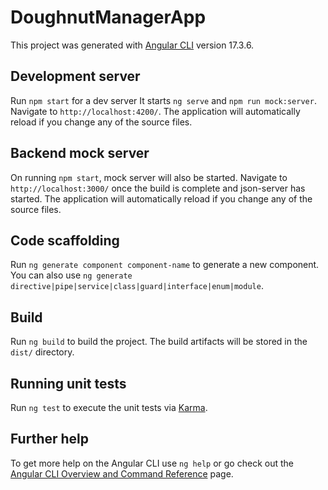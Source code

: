 # DoughnutManagerApp

This project was generated with [Angular CLI](https://github.com/angular/angular-cli) version 17.3.6.

## Development server

Run `npm start` for a dev server It starts `ng serve` and `npm run mock:server`. Navigate to `http://localhost:4200/`. The application will automatically reload if you change any of the source files.

## Backend mock server

On running `npm start`, mock server will also be started. Navigate to `http://localhost:3000/` once the build is complete and json-server has started. The application will automatically reload if you change any of the source files.

## Code scaffolding

Run `ng generate component component-name` to generate a new component. You can also use `ng generate directive|pipe|service|class|guard|interface|enum|module`.

## Build

Run `ng build` to build the project. The build artifacts will be stored in the `dist/` directory.

## Running unit tests

Run `ng test` to execute the unit tests via [Karma](https://karma-runner.github.io).

## Further help

To get more help on the Angular CLI use `ng help` or go check out the [Angular CLI Overview and Command Reference](https://angular.io/cli) page.
